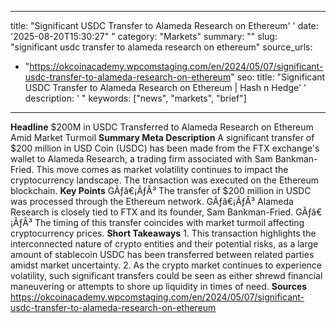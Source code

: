 ﻿---

title: "Significant USDC Transfer to Alameda Research on Ethereum''
date: '2025-08-20T15:30:27""
category: "Markets"
summary: ""
slug: "significant usdc transfer to alameda research on ethereum"
source_urls:
  - "https://okcoinacademy.wpcomstaging.com/en/2024/05/07/significant-usdc-transfer-to-alameda-research-on-ethereum"
seo:
  title: "Significant USDC Transfer to Alameda Research on Ethereum | Hash n Hedge''
  description: '"
  keywords: ["news", "markets", "brief"]

---
**Headline** $200M in USDC Transferred to Alameda Research on Ethereum Amid Market Turmoil  **Summary Meta Description** A significant transfer of $200 million in USD Coin (USDC) has been made from the FTX exchange's wallet to Alameda Research, a trading firm associated with Sam Bankman-Fried. This move comes as market volatility continues to impact the cryptocurrency landscape. The transaction was executed on the Ethereum blockchain.  **Key Points**  GÃƒâ€¡ÃƒÂ³ The transfer of $200 million in USDC was processed through the Ethereum network. GÃƒâ€¡ÃƒÂ³ Alameda Research is closely tied to FTX and its founder, Sam Bankman-Fried. GÃƒâ€¡ÃƒÂ³ The timing of this transfer coincides with market turmoil affecting cryptocurrency prices.  **Short Takeaways**   1. This transaction highlights the interconnected nature of crypto entities and their potential risks, as a large amount of stablecoin USDC has been transferred between related parties amidst market uncertainty. 2. As the crypto market continues to experience volatility, such significant transfers could be seen as either shrewd financial maneuvering or attempts to shore up liquidity in times of need.  **Sources** https://okcoinacademy.wpcomstaging.com/en/2024/05/07/significant-usdc-transfer-to-alameda-research-on-ethereum 
